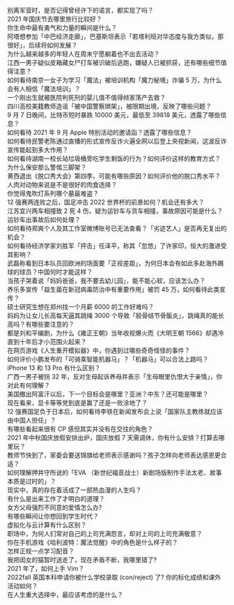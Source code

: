 别离军营时，是否记得曾经许下的诺言，都实现了吗？  
2021 年国庆节去哪里旅行比较好？  
你生命中最有勇气和力量的瞬间是什么？  
阿塔想参加「中巴经济走廊」，巴基斯坦表示「若塔利班对华态度与我方类似，那很好」，后续将如何发展？  
为什么越来越多的年轻人在周末宁愿躺着也不出去活动？  
江西一男子疑似皮箱藏女尸打车被识破后逃跑，嫌疑人已被抓获，还有哪些细节值得注意？  
如何看待南京一女子为学习「魔法」被培训机构「魔力秘境」诈骗 5 万，为什么会有人相信「魔法培训」？  
一个刚出生就被医院判死刑的婴儿值不值得倾家荡产去救？  
四川高校美籍教师造谣「被中国警察绑架」，被限期出境，反映了哪些问题？  
9 月 7 日晚间，比特币短时暴跌 10000 美元，最低至  39818 美元，透露了哪些信息？  
如何看待 2021 年 9 月 Apple 特别活动的邀请函？透露了哪些信息？  
如何看待民警老陈通过直播的形式宣传反诈火遍全网以后登上央视新闻，这波反诈宣传能起到多大作用？  
如何看待湖南一校长站垃圾桶旁吃学生剩饭的行为？如何评价这样的教育方式？  
为什么保安那么警惕三脚架？  
黄西退出《脱口秀大会》第四季，可能有哪些原因？如何评价他的脱口秀水平？  
人肉对动物来说是不是很好的肉食选择？  
你觉得鬼吹灯系列哪个墓最难盗？  
12 强赛两连败之后，国足冲击 2022 世界杯的前景如何？机会还有多大？  
江苏宜兴两车相撞致 2 死 4 伤，疑为运钞车与货车相撞，事故原因可能是什么？运钞车出事故后如何处理？  
如何看待郑爽个人及其工作室微博账号已无法查看？「劣迹艺人」是否再无复出的机会？  
如何看待经济学家刘胜军「抨击」任泽平，称其「忽悠」了许家印，恒大的激进受其影响？  
武磊称看到日本队员回欧洲的场面要「正视差距」，为何日本会有如此多赴海外踢球的球员？中国何时才能这样？  
当孩子哭着说「妈妈爸爸，我不要去幼儿园」，能不能心软，应该怎么办？  
养乐多宣传「益生菌在新冠病毒防治中有重要作用」被罚 45 万，如何看待此类宣传？  
硕士研究生想在郑州找一个月薪 6000 的工作好难吗？  
妈妈为让女儿长高每天逼其跳绳 3000 个导致「胫骨结节骨骺炎」，跳绳真的能长高吗？有哪些要注意的？  
都是刘和平编剧，为什么《雍正王朝》当年收视爆火而《大明王朝 1566》却遇冷直到十年后才小范围火起来？  
在网页游戏《人生重开模拟器》中，你遇到过哪些奇奇怪怪的事件？  
如何评价小鹏发布的「可骑乘智能机器马」？「机器马」可以合法上路吗？  
iPhone 13 和 13 Pro 有什么区别？  
广西一男子被拐 32 年，反对生母起诉养母并表示「生母眼里仇恨大于亲情」，你对此有何理解？  
美国撤出阿富汗以后，下一个目标会是哪里？亚洲？中东？还可能是哪里？  
现在看来，显卡等等党到底是赢了还是一败涂地了？  
12 强赛国足负于日本后，如何看待李铁在新闻发布会上说「国家队主教练就应该由中国人担任」？  
有哪些看起来很有 CP 感但其实并没有在交往的角色？  
2021 年中秋国庆放假安排出炉，国庆放假  7  天需调休，你有什么安排？打算去哪里玩？  
教师节快到了，家委会要送锦旗给老师表示感谢吗？孩子怎样向老师表达感恩更合适？  
如何理解押井守所说的「EVA （新世纪福音战士）新剧场版制作手法太老、故事本质是过时的」？  
现实中，真的存在着活成了一部热血漫的人生吗？  
有什么是出来工作了才明白的道理？  
女方父母强烈不同意的爱情怎么办?  
有哪些瞬间让你想回到学生时代？  
虚拟化与云计算有什么区别？  
职场中，为何人们常对自己的上司充满怨言，却对上司的上司充满敬意？  
你在手机游戏《哈利波特：魔法觉醒》中的角色是什么样子的？  
怎样正规一点学习配音？  
我把闺女的猫暂时送走了，现在矛盾不断，我哪里错了?  
2021 年了，如何上手 Vim？  
2022fall 英国本科申请你被什么学校录取 (con/reject) 了? 你的标化成绩和课外活动如何？  
在人生重大选择中，最应该考虑的是什么？  

